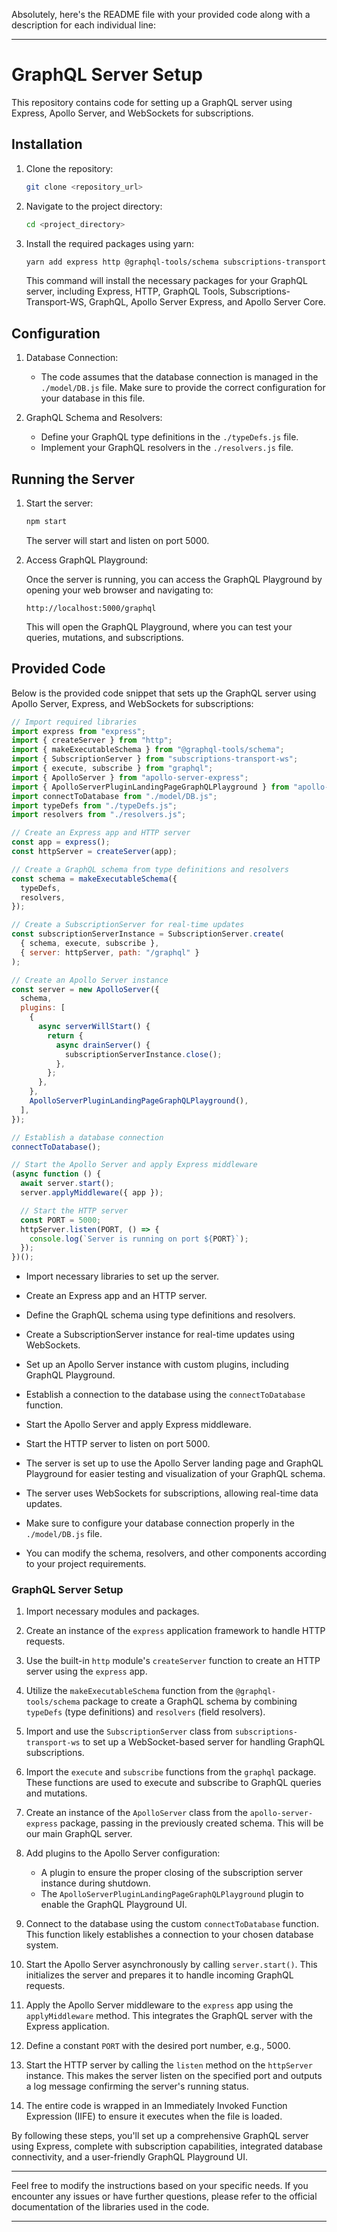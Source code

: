Absolutely, here's the README file with your provided code along with a description for each individual line:

---

# GraphQL Server Setup

This repository contains code for setting up a GraphQL server using Express, Apollo Server, and WebSockets for subscriptions.

## Installation

1. Clone the repository:

   ```sh
   git clone <repository_url>
   ```

2. Navigate to the project directory:

   ```sh
   cd <project_directory>
   ```

3. Install the required packages using yarn:

   ```sh
   yarn add express http @graphql-tools/schema subscriptions-transport-ws graphql apollo-server-express apollo-server-core
   ```

   This command will install the necessary packages for your GraphQL server, including Express, HTTP, GraphQL Tools, Subscriptions-Transport-WS, GraphQL, Apollo Server Express, and Apollo Server Core.

## Configuration

1. Database Connection:

   - The code assumes that the database connection is managed in the `./model/DB.js` file. Make sure to provide the correct configuration for your database in this file.

2. GraphQL Schema and Resolvers:

   - Define your GraphQL type definitions in the `./typeDefs.js` file.
   - Implement your GraphQL resolvers in the `./resolvers.js` file.

## Running the Server

1. Start the server:

   ```sh
   npm start
   ```

   The server will start and listen on port 5000.

2. Access GraphQL Playground:

   Once the server is running, you can access the GraphQL Playground by opening your web browser and navigating to:

   ```
   http://localhost:5000/graphql
   ```

   This will open the GraphQL Playground, where you can test your queries, mutations, and subscriptions.

## Provided Code

Below is the provided code snippet that sets up the GraphQL server using Apollo Server, Express, and WebSockets for subscriptions:

```javascript
// Import required libraries
import express from "express";
import { createServer } from "http";
import { makeExecutableSchema } from "@graphql-tools/schema";
import { SubscriptionServer } from "subscriptions-transport-ws";
import { execute, subscribe } from "graphql";
import { ApolloServer } from "apollo-server-express";
import { ApolloServerPluginLandingPageGraphQLPlayground } from "apollo-server-core";
import connectToDatabase from "./model/DB.js";
import typeDefs from "./typeDefs.js";
import resolvers from "./resolvers.js";

// Create an Express app and HTTP server
const app = express();
const httpServer = createServer(app);

// Create a GraphQL schema from type definitions and resolvers
const schema = makeExecutableSchema({
  typeDefs,
  resolvers,
});

// Create a SubscriptionServer for real-time updates
const subscriptionServerInstance = SubscriptionServer.create(
  { schema, execute, subscribe },
  { server: httpServer, path: "/graphql" }
);

// Create an Apollo Server instance
const server = new ApolloServer({
  schema,
  plugins: [
    {
      async serverWillStart() {
        return {
          async drainServer() {
            subscriptionServerInstance.close();
          },
        };
      },
    },
    ApolloServerPluginLandingPageGraphQLPlayground(),
  ],
});

// Establish a database connection
connectToDatabase();

// Start the Apollo Server and apply Express middleware
(async function () {
  await server.start();
  server.applyMiddleware({ app });

  // Start the HTTP server
  const PORT = 5000;
  httpServer.listen(PORT, () => {
    console.log(`Server is running on port ${PORT}`);
  });
})();
```

- Import necessary libraries to set up the server.
- Create an Express app and an HTTP server.
- Define the GraphQL schema using type definitions and resolvers.
- Create a SubscriptionServer instance for real-time updates using WebSockets.
- Set up an Apollo Server instance with custom plugins, including GraphQL Playground.
- Establish a connection to the database using the `connectToDatabase` function.
- Start the Apollo Server and apply Express middleware.
- Start the HTTP server to listen on port 5000.

- The server is set up to use the Apollo Server landing page and GraphQL Playground for easier testing and visualization of your GraphQL schema.

- The server uses WebSockets for subscriptions, allowing real-time data updates.

- Make sure to configure your database connection properly in the `./model/DB.js` file.

- You can modify the schema, resolvers, and other components according to your project requirements.

### GraphQL Server Setup

1. Import necessary modules and packages.

2. Create an instance of the `express` application framework to handle HTTP requests.

3. Use the built-in `http` module's `createServer` function to create an HTTP server using the `express` app.

4. Utilize the `makeExecutableSchema` function from the `@graphql-tools/schema` package to create a GraphQL schema by combining `typeDefs` (type definitions) and `resolvers` (field resolvers).

5. Import and use the `SubscriptionServer` class from `subscriptions-transport-ws` to set up a WebSocket-based server for handling GraphQL subscriptions.

6. Import the `execute` and `subscribe` functions from the `graphql` package. These functions are used to execute and subscribe to GraphQL queries and mutations.

7. Create an instance of the `ApolloServer` class from the `apollo-server-express` package, passing in the previously created schema. This will be our main GraphQL server.

8. Add plugins to the Apollo Server configuration:
   - A plugin to ensure the proper closing of the subscription server instance during shutdown.
   - The `ApolloServerPluginLandingPageGraphQLPlayground` plugin to enable the GraphQL Playground UI.

9. Connect to the database using the custom `connectToDatabase` function. This function likely establishes a connection to your chosen database system.

10. Start the Apollo Server asynchronously by calling `server.start()`. This initializes the server and prepares it to handle incoming GraphQL requests.

11. Apply the Apollo Server middleware to the `express` app using the `applyMiddleware` method. This integrates the GraphQL server with the Express application.

12. Define a constant `PORT` with the desired port number, e.g., 5000.

13. Start the HTTP server by calling the `listen` method on the `httpServer` instance. This makes the server listen on the specified port and outputs a log message confirming the server's running status.

14. The entire code is wrapped in an Immediately Invoked Function Expression (IIFE) to ensure it executes when the file is loaded.

By following these steps, you'll set up a comprehensive GraphQL server using Express, complete with subscription capabilities, integrated database connectivity, and a user-friendly GraphQL Playground UI.


---

Feel free to modify the instructions based on your specific needs. If you encounter any issues or have further questions, please refer to the official documentation of the libraries used in the code.

---